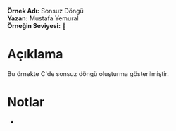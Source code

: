 **Örnek Adı:** Sonsuz Döngü <br>
**Yazan:** Mustafa Yemural <br>
**Örneğin Seviyesi:** :large_blue_circle: <br>
# Açıklama #
<p>Bu örnekte C'de sonsuz döngü oluşturma gösterilmiştir.</p>

# Notlar #
- 
